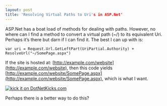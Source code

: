 ```yaml
---
layout: post
title: 'Resolving Virtual Paths to Uri's in ASP.Net'
---
```

ASP.Net has a boat load of methods for dealing with paths. However, no where can I find a method to convert a virtual path (~/) to its equivalent Uri. Perhaps it’s there but darn if I can find it. The best I can up with is:
    
    var uri = Request.Url.GetLeftPart(UriPartial.Authority) + ResolveUrl("~/SomePage.aspx")

If the site is hosted at: [http://example.com/website](http://example.com/website), then this code yields [http://example.com/website/SomePage.aspx](http://example.com/website/SomePage.aspx), which is what I want. 

[![kick it on DotNetKicks.com](http://www.dotnetkicks.com/Services/Images/KickItImageGenerator.ashx?url=http%3a%2f%2fblueonionsoftware.com%2fblog.aspx%3fp%3de1670afd-2b62-4343-83ab-7a70b6b35e10)](http://www.dotnetkicks.com/kick/?url=http%3a%2f%2fblueonionsoftware.com%2fblog.aspx%3fp%3de1670afd-2b62-4343-83ab-7a70b6b35e10)

Perhaps there is a better way to do this?
